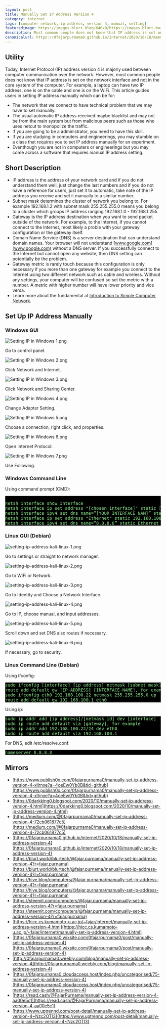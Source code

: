```yaml
---
layout: post
title: Manually Set IP Address Version 4
category: internet
tags: [computer network, ip address, version 4, manual, setting]
featuredimage: https://images.blurt.blog/640x0/https://images.blurt.buzz/DQmdrTbQQMtEyPB7DvTPqkAeRgSEbu7wdaCBZT6jPEaAM8a/Setting%20IP%20in%20Windows%2010.png
description: Most common people does not know that IP address is set on the network interface and not in the core system of the computer.
canonicalurl: https://0fajarpurnama0.github.io/internet/2020/10/18/manually-set-ip-address-version-4
---
```

## Utility

Today, Internet Protocol (IP) address version 4 is majorly used between computer communication over the network. However, most common people does not know that IP address is set on the network interface and not in the core system of the computer. For example, a laptop can have two IP address, one is on the cable and one is on the WiFi. This article guides users in setting IP address manually which can be for:

*   The network that we connect to have technical problem that we may have to set manually.
*   The usual automatic IP address received maybe blacklist and may not be from the main system but from malicious peers such as those who uses netcut to monopolize the traffic.
*   If you are going to be a administrator, you need to have this skill.
*   If you are studying in computers and engineerings, you may stumble on a class that requires you to set IP address manually for an experiment.
*   Eventhough you are not in computers or engineerings but you may come across a software that requires manual IP address setting.

## Short Description

*   IP address is the address of your network card and if you do not understand them well, just change the last numbers and if you do not have a reference for users, just set it to automatic, take note of the IP address you receive and set it manually to a similar number.
*   Subnet mask determines the cluster of network you belong to. For example 192.168.1.2 with subnet mask 255.255.255.0 means you belong to a cluster which groups IP address ranging 192.168.1.0 - 192.168.1.255.
*   Gateway is the IP address destination when you want to send packet outside of the network. For example, to the Internet, if you cannot connect to the Internet, most likely a proble with your gateway configuration or the gateway itself.
*   Domain Name Service (DNS) is a server destination that can understand domain names. Your browser will not understand [www.google.com](www.google.com) without a DNS server. If you successfully connect to the Internet but cannot open any website, then DNS setting can potentially be the problem.
*   Gateway metric is rarely touch because this configuration is only necessary if you more than one gateway for example you connect to the Internet using two different network such as cable and wireless. Without any settings, your computer will be confused so set the metric with a number. A metric with higher number will have lower priority and vice versa.
*	Learn more about the fundamental at [Introduction to Simple Computer Network](https://0fajarpurnama0.github.io/cryptocurrency/2020/03/24/simple-introduction-to-computer-network).

## Set Up IP Address Manually

### Windows GUI

![Setting IP in Windows 1.png](https://images.blurt.buzz/DQmfRaDSVqzCojY8k4bbRTiF2QcR3663ydmwRR23kYv9gAf/Setting%20IP%20in%20Windows%201.png)


Go to control panel.

![Setting IP in Windows 2.png](https://images.blurt.buzz/DQmVUqPyuWGqDM3fzYeoRZ9tFA2vQuYUAEnD8Z6Kb4BF1iA/Setting%20IP%20in%20Windows%202.png)


Click Network and Internet.

![Setting IP in Windows 3.png](https://images.blurt.buzz/DQmf2u8WiKNutFHMfvC7L5hidYncggJt7GCgkbyTpwcM8H7/Setting%20IP%20in%20Windows%203.png)


Click Network and Sharing Center.


![Setting IP in Windows 4.png](https://images.blurt.buzz/DQmNnY5NU91b9gWRFQ9sAYbvrK47M4BwAF9c5pf7EUgUu6f/Setting%20IP%20in%20Windows%204.png)

Change Adapter Setting.


![Setting IP in Windows 5.png](https://images.blurt.buzz/DQmZx8HKF8iN5EHg68goF9g3neyKBkerSrNAL2Vek9MXTUu/Setting%20IP%20in%20Windows%205.png)


Choose a connection, right click, and properties.

![Setting IP in Windows 6.png](https://images.blurt.buzz/DQmYsNW4Px1nnjf4ktwKZKuJmyHPBNoKUfp288ujozni7zy/Setting%20IP%20in%20Windows%206.png)

Open Internet Protocol.


![Setting IP in Windows 7.png](https://images.blurt.buzz/DQmbfH1Wk1cSaYmoCN7XVnRSdK5tYQ7LQwhmiyr78tkzi7i/Setting%20IP%20in%20Windows%207.png)


Use Following.



### Windows Command Line

Using command prompt (CMD):

<pre style="background-color:black; color:lightgreen">    
netsh interface show interface
netsh interface ip set address "[chosen interface]" static [ip address] [subnet mask] [gateway] [metric]
netsh interface ipv4 set dns name=”[YOUR INTERFACE NAM]” static [DNS SERVER], for example:
netsh interface ip set address "Ethernet" static 192.168.100.25 255.255.255.0 192.168.100.1 1
netsh interface ipv4 set dns name=”8.8.8.8” static Ethernet
</pre>

### Linux GUI (Debian)

![setting-ip-address-kali-linux-1.png](https://images.blurt.buzz/DQmTHSTdrRkmpfqBCbVpedZ8d5eRDtbNrPG7rGoKZqqujR5/setting-ip-address-kali-linux-1.png)

Go to settings or straight to network manager.

![setting-ip-address-kali-linux-2.png](https://images.blurt.buzz/DQmdqit5paamw3jtsCw4XZxsTcwRrHFAift8iP26Q5QsCig/setting-ip-address-kali-linux-2.png)



Go to WiFi or Network.

![setting-ip-address-kali-linux-3.png](https://images.blurt.buzz/DQmWxp2uBdsXyPEkdWnrtQM373W3rFnP5F72caazsM1nFMp/setting-ip-address-kali-linux-3.png)



Go to Identity and Choose a Network Interface.

![setting-ip-address-kali-linux-4.png](https://images.blurt.buzz/DQmefroTyKPedPu8gZEVW1amBheMqzzQjohyaRkVg1jzKG8/setting-ip-address-kali-linux-4.png)


Go to IP, choose manual, and input addresses.


![setting-ip-address-kali-linux-5.png](https://images.blurt.buzz/DQmUkFz3HnW65SMfS3D9fK5oHsTA9EcA714h1pj2XCnScqd/setting-ip-address-kali-linux-5.png)


Scroll down and set DNS also routes if necessary.


![setting-ip-address-kali-linux-6.png](https://images.blurt.buzz/DQmUYta88R3WfNdxm4GguzRSX9m6e5TvaoXSn1g2hJFgV4a/setting-ip-address-kali-linux-6.png)


If necessary, go to security.



### Linux Command Line (Debian)

Using ifconfig:

<pre style="background-color:black; color:lightgreen">
sudo ifconfig [interface] [ip address] netmask [subnet mask] up
route add default gw [IP-ADDRESS] [INTERFACE-NAME], for example
sudo ifconfig eth0 192.168.100.22 netmask 255.255.255.0 up
route add default gw 192.168.100.1 eth0
</pre>

Using ip:

<pre style="background-color:black; color:lightgreen">
sudo ip addr add [ip address]/[netmask id] dev [interface]
sudo ip route add default via [gateway], for example
sudo ip addr add 192.168.100.22/24 dev eth0
sudo ip route add default via 192.168.100.1
</pre>

For DNS, edit /etc/resolve.conf:

<pre style="background-color:black; color:lightgreen">
nameserver 8.8.8.8
</pre>

## Mirrors

*   [https://www.publish0x.com/0fajarpurnama0/manually-set-ip-address-version-4-xllrnxe?a=4oeEw0Yb0B&tid=github](https://www.publish0x.com/0fajarpurnama0/manually-set-ip-address-version-4-xllrnxe?a=4oeEw0Yb0B&tid=github)
*   [https://0darkking0.blogspot.com/2020/10/manually-set-ip-address-version-4.html](https://0darkking0.blogspot.com/2020/10/manually-set-ip-address-version-4.html)
*   [https://medium.com/@0fajarpurnama0/manually-set-ip-address-version-4-72cb061877c5](https://medium.com/@0fajarpurnama0/manually-set-ip-address-version-4-72cb061877c5)
*   [https://0fajarpurnama0.github.io/internet/2020/10/18/manually-set-ip-address-version-4](https://0fajarpurnama0.github.io/internet/2020/10/18/manually-set-ip-address-version-4)
*   [https://blurt.world/blurtech/@fajar.purnama/manually-set-ip-address-version-4?r=fajar.purnama](https://blurt.world/blurtech/@fajar.purnama/manually-set-ip-address-version-4?r=fajar.purnama)
*   [https://hive.blog/computers/@fajar.purnama/manually-set-ip-address-version-4?r=fajar.purnama](https://hive.blog/computers/@fajar.purnama/manually-set-ip-address-version-4?r=fajar.purnama)
*   [https://steemit.com/computers/@fajar.purnama/manually-set-ip-address-version-4?r=fajar.purnama](https://steemit.com/computers/@fajar.purnama/manually-set-ip-address-version-4?r=fajar.purnama)
*   [https://hicc.cs.kumamoto-u.ac.jp/~fajar/internet/manually-set-ip-address-version-4.html](https://hicc.cs.kumamoto-u.ac.jp/~fajar/internet/manually-set-ip-address-version-4.html)
*   [https://0fajarpurnama0.wixsite.com/0fajarpurnama0/post/manually-set-ip-address-version-4](https://0fajarpurnama0.wixsite.com/0fajarpurnama0/post/manually-set-ip-address-version-4)
*   [http://0fajarpurnama0.weebly.com/blog/manually-set-ip-address-version-4](http://0fajarpurnama0.weebly.com/blog/manually-set-ip-address-version-4)
*   [https://0fajarpurnama0.cloudaccess.host/index.php/uncategorised/75-manually-set-ip-address-version-4](https://0fajarpurnama0.cloudaccess.host/index.php/uncategorised/75-manually-set-ip-address-version-4)
*   [https://read.cash/@FajarPurnama/manually-set-ip-address-version-4-aa00e5c1](https://read.cash/@FajarPurnama/manually-set-ip-address-version-4-aa00e5c1)
*   [https://www.uptrennd.com/post-detail/manually-set-ip-address-version-4~Nzc2OTI3](https://www.uptrennd.com/post-detail/manually-set-ip-address-version-4~Nzc2OTI3)